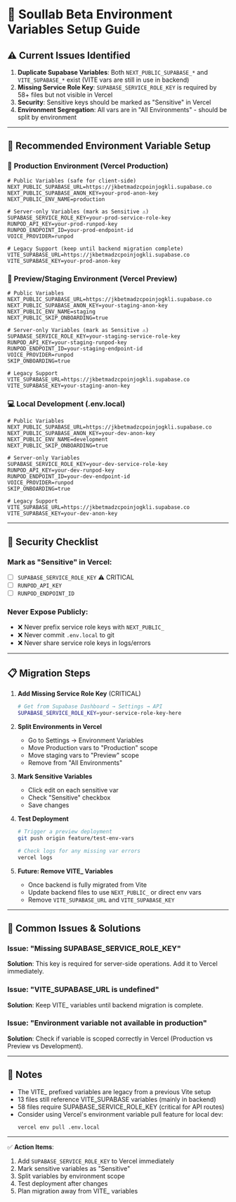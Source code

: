 # 🔑 Soullab Beta Environment Variables Setup Guide

## ⚠️ Current Issues Identified

1. **Duplicate Supabase Variables**: Both `NEXT_PUBLIC_SUPABASE_*` and `VITE_SUPABASE_*` exist (VITE vars are still in use in backend)
2. **Missing Service Role Key**: `SUPABASE_SERVICE_ROLE_KEY` is required by 58+ files but not visible in Vercel
3. **Security**: Sensitive keys should be marked as "Sensitive" in Vercel
4. **Environment Segregation**: All vars are in "All Environments" - should be split by environment

---

## 🎯 Recommended Environment Variable Setup

### 🚀 **Production Environment** (Vercel Production)

```env
# Public Variables (safe for client-side)
NEXT_PUBLIC_SUPABASE_URL=https://jkbetmadzcpoinjogkli.supabase.co
NEXT_PUBLIC_SUPABASE_ANON_KEY=your-prod-anon-key
NEXT_PUBLIC_ENV_NAME=production

# Server-only Variables (mark as Sensitive ⚠️)
SUPABASE_SERVICE_ROLE_KEY=your-prod-service-role-key
RUNPOD_API_KEY=your-prod-runpod-key
RUNPOD_ENDPOINT_ID=your-prod-endpoint-id
VOICE_PROVIDER=runpod

# Legacy Support (keep until backend migration complete)
VITE_SUPABASE_URL=https://jkbetmadzcpoinjogkli.supabase.co
VITE_SUPABASE_KEY=your-prod-anon-key
```

### 🧪 **Preview/Staging Environment** (Vercel Preview)

```env
# Public Variables
NEXT_PUBLIC_SUPABASE_URL=https://jkbetmadzcpoinjogkli.supabase.co
NEXT_PUBLIC_SUPABASE_ANON_KEY=your-staging-anon-key
NEXT_PUBLIC_ENV_NAME=staging
NEXT_PUBLIC_SKIP_ONBOARDING=true

# Server-only Variables (mark as Sensitive ⚠️)
SUPABASE_SERVICE_ROLE_KEY=your-staging-service-role-key
RUNPOD_API_KEY=your-staging-runpod-key
RUNPOD_ENDPOINT_ID=your-staging-endpoint-id
VOICE_PROVIDER=runpod
SKIP_ONBOARDING=true

# Legacy Support
VITE_SUPABASE_URL=https://jkbetmadzcpoinjogkli.supabase.co
VITE_SUPABASE_KEY=your-staging-anon-key
```

### 💻 **Local Development** (.env.local)

```env
# Public Variables
NEXT_PUBLIC_SUPABASE_URL=https://jkbetmadzcpoinjogkli.supabase.co
NEXT_PUBLIC_SUPABASE_ANON_KEY=your-dev-anon-key
NEXT_PUBLIC_ENV_NAME=development
NEXT_PUBLIC_SKIP_ONBOARDING=true

# Server-only Variables
SUPABASE_SERVICE_ROLE_KEY=your-dev-service-role-key
RUNPOD_API_KEY=your-dev-runpod-key
RUNPOD_ENDPOINT_ID=your-dev-endpoint-id
VOICE_PROVIDER=runpod
SKIP_ONBOARDING=true

# Legacy Support
VITE_SUPABASE_URL=https://jkbetmadzcpoinjogkli.supabase.co
VITE_SUPABASE_KEY=your-dev-anon-key
```

---

## 🔐 Security Checklist

### Mark as "Sensitive" in Vercel:
- [ ] `SUPABASE_SERVICE_ROLE_KEY` ⚠️ CRITICAL
- [ ] `RUNPOD_API_KEY`
- [ ] `RUNPOD_ENDPOINT_ID`

### Never Expose Publicly:
- ❌ Never prefix service role keys with `NEXT_PUBLIC_`
- ❌ Never commit `.env.local` to git
- ❌ Never share service role keys in logs/errors

---

## 📋 Migration Steps

1. **Add Missing Service Role Key** (CRITICAL)
   ```bash
   # Get from Supabase Dashboard → Settings → API
   SUPABASE_SERVICE_ROLE_KEY=your-service-role-key-here
   ```

2. **Split Environments in Vercel**
   - Go to Settings → Environment Variables
   - Move Production vars to "Production" scope
   - Move staging vars to "Preview" scope
   - Remove from "All Environments"

3. **Mark Sensitive Variables**
   - Click edit on each sensitive var
   - Check "Sensitive" checkbox
   - Save changes

4. **Test Deployment**
   ```bash
   # Trigger a preview deployment
   git push origin feature/test-env-vars
   
   # Check logs for any missing var errors
   vercel logs
   ```

5. **Future: Remove VITE_ Variables**
   - Once backend is fully migrated from Vite
   - Update backend files to use `NEXT_PUBLIC_` or direct env vars
   - Remove `VITE_SUPABASE_URL` and `VITE_SUPABASE_KEY`

---

## 🚨 Common Issues & Solutions

### Issue: "Missing SUPABASE_SERVICE_ROLE_KEY"
**Solution**: This key is required for server-side operations. Add it to Vercel immediately.

### Issue: "VITE_SUPABASE_URL is undefined"
**Solution**: Keep VITE_ variables until backend migration is complete.

### Issue: "Environment variable not available in production"
**Solution**: Check if variable is scoped correctly in Vercel (Production vs Preview vs Development).

---

## 📝 Notes

- The VITE_ prefixed variables are legacy from a previous Vite setup
- 13 files still reference VITE_SUPABASE variables (mainly in backend)
- 58 files require SUPABASE_SERVICE_ROLE_KEY (critical for API routes)
- Consider using Vercel's environment variable pull feature for local dev:
  ```bash
  vercel env pull .env.local
  ```

---

✅ **Action Items**:
1. Add `SUPABASE_SERVICE_ROLE_KEY` to Vercel immediately
2. Mark sensitive variables as "Sensitive"
3. Split variables by environment scope
4. Test deployment after changes
5. Plan migration away from VITE_ variables